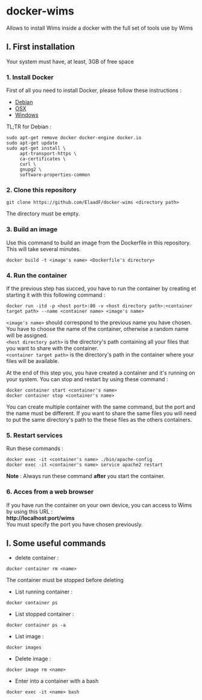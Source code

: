 # docker-wims
Allows to install Wims inside a docker with the full set of tools use by Wims

## I. First installation
Your system must have, at least, 3GB of free space

### 1. Install Docker
First of all you need to install Docker, please follow these instructions : 
+ [Debian](https://docs.docker.com/install/linux/docker-ce/debian/#uninstall-old-versions)
+ [OSX](https://docs.docker.com/docker-for-mac/install/)
+ [Windows](https://docs.docker.com/docker-for-windows/install/)

TL;TR for Debian :
```console
sudo apt-get remove docker docker-engine docker.io
sudo apt-get update
sudo apt-get install \
     apt-transport-https \
     ca-certificates \
     curl \
     gnupg2 \
     software-properties-common
 ```

### 2. Clone this repository
```console
git clone https://github.com/ElaadF/docker-wims <directory path>
```   
The directory must be empty.

### 3. Build an image
Use this command to build an image from the Dockerfile in this repository. This will take several minutes.   
```console
docker build -t <image's name> <Dockerfile's directory>
```   

### 4. Run the container
If the previous step has succed, you have to run the container by creating et starting it with this following command :   
```console
docker run -itd -p <host port>:80 -v <host directory path>:<container target path> --name <container name> <image's name>
```   

```<image's name>``` should correspond to the previous name you have chosen.   
You have to choose the name of the container, otherwise a random name will be assigned.   
```<host directory path>``` is the directory's path containing all your files that you want to share with the container.   
```<container target path>``` is the directory's path in the container where your files will be available.    

At the end of this step you, you have created a container and it's running on your system. You can stop and restart by using these command :   
```console
docker container start <container's name>
docker container stop <container's name>
```   
You can create multiple container with the same command, but the port and the name must be different. If you want to share the same files you will need to put the same directory's path to the these files as the others containers.

### 5. Restart services
Run these commands :   
```console
docker exec -it <container's name> ./bin/apache-config
docker exec -it <container's name> service apache2 restart
```   

__Note__ : Always run these command **after** you start the container.

### 6. Acces from a web browser
If you have run the container on your own device, you can access to Wims by using this URL :   
**http://localhost:port/wims**   
You must specify the port you have chosen previously.

## I. Some useful commands
+ delete container :
```console
docker container rm <name>
```
The container must be stopped before deleting

+ List running container :
```console
docker container ps 
```

+ List stopped container :
```console
docker container ps -a
```

+ List image :
```console
docker images
```

+ Delete image :
```console
docker image rm <name>
```
+ Enter into a container with a bash
```console
docker exec -it <name> bash
```


